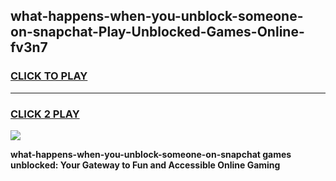 
## what-happens-when-you-unblock-someone-on-snapchat-Play-Unblocked-Games-Online-fv3n7
<h3>
<a href="https://premium76.site?title=what-happens-when-you-unblock-someone-on-snapchat&ref=25A">CLICK TO PLAY</a></h3>
<hr>

<h3>
<a href="https://premium76.site?title=what-happens-when-you-unblock-someone-on-snapchat&ref=25A">CLICK 2 PLAY</a>
  
</h3>

<a href="https://premium76.site?title=what-happens-when-you-unblock-someone-on-snapchat&ref=25A"><img src="https://clearcache.store/games.png"></a>


**what-happens-when-you-unblock-someone-on-snapchat games unblocked: Your Gateway to Fun and Accessible Online Gaming**
